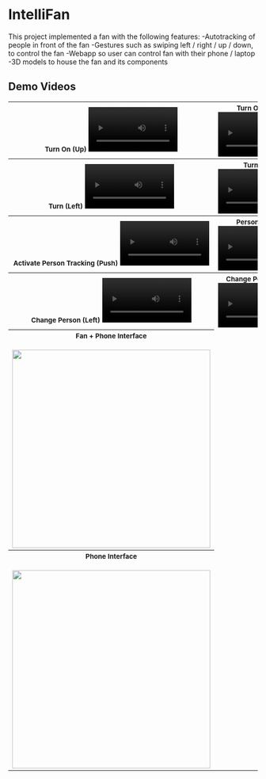 # IntelliFan
This project implemented a fan with the following features:
-Autotracking of people in front of the fan
-Gestures such as swiping left / right / up / down, to control the fan
-Webapp so user can control fan with their phone / laptop
-3D models to house the fan and its components

## Demo Videos
<table>
  
<tr>
  
<th align="center">
<small>Turn On (Up)</small>
<video src='https://github.com/user-attachments/assets/34af48d3-125a-4831-8df4-11eee752b68b' width=180></video>
</th>

<th align="center">
<small>Turn Off (Down)</small>
<video src='https://github.com/user-attachments/assets/2ebcd7f2-937f-46ff-b61b-a43e5f5f2be0' width=180/></video>
</th>

</tr>

<tr>
  
<th align="center">
<small>Turn (Left)</small>
<video src='https://github.com/user-attachments/assets/a7d5c35e-6d0c-4e75-ad39-ca346158de2c' width=180/></video>
</th>
  
<th align="center">
<small>Turn (Right)</small>
<video src='https://github.com/user-attachments/assets/9fe7959b-e4da-4ded-935b-c23732035c80' width=180/></video>
</th>
  
</tr>

<tr>
  
<th align="center">
<small>Activate Person Tracking (Push)</small>
<video src='https://github.com/user-attachments/assets/fc57ce63-2856-483f-b487-e727094a77c3' width=180/></video>
</th>
  
<th align="center">
<small>Person Tracking</small>
<video src='https://github.com/user-attachments/assets/445edbf3-a660-4a0f-84dc-7d0adf8acead' width=180/></video>
</th>
  
</tr>

<tr>
  
<th align="center">
<small>Change Person (Left)</small>
<video src='https://github.com/user-attachments/assets/3c885a8b-cd1f-41d3-8687-49c4ffd364c1' width=180/></video>
</th>
  
<th align="center">
<small>Change Person (Right)</small>
<video src='https://github.com/user-attachments/assets/9f6676e9-851d-4928-b4ec-0806f0841664' width=180/></video>
</th>
  
</tr>

<tr>
  
<th align="center" style="display: flex; flex-direction: column">
<small>Fan + Phone Interface</small><br>
<img src='https://github.com/user-attachments/assets/4c78e68e-ed5b-43d4-a557-06008b673f71' width=400></img>
</th>

<th align="center" style="display: flex; flex-direction: column">
<small>Phone Interface</small><br>
<img src='https://github.com/user-attachments/assets/0b226af6-06a2-4ce4-89f1-ff06ca33729c' width=400></img>
</th>

</tr>

</table>




